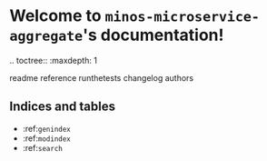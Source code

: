 # Welcome to `minos-microservice-aggregate`'s documentation!

.. toctree::
   :maxdepth: 1

   readme
   reference
   runthetests
   changelog
   authors

## Indices and tables
* :ref:`genindex`
* :ref:`modindex`
* :ref:`search`
